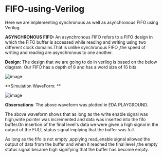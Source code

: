 # FIFO-using-Verilog

Here we are implementing synchronous as well as asynchronous FIFO using Verilog.

**ASYNCHRONOUS FIFO:**
An asynchronous FIFO refers to a FIFO design in which the FIFO buffer is accessed while reading and writing 
using two different clock domains.That is unlike synchronous FIFO ,the speed of writing and reading are 
asynchronous to one another.


**Design:**
The design that we are going to do in verilog is based on the below diagram.
Our FIFO has a depth of 8 and has a word size of 16 bits.





![image](https://user-images.githubusercontent.com/75901646/185785233-116cb225-d53b-4390-ae91-9874c086dacd.png)


**Simulation WaveForm:
**

![image](https://user-images.githubusercontent.com/75901646/185785278-a03772c8-80a5-4a98-bb2a-fdf56a52efec.png)



**Observations**:
The above waveform was plotted in EDA PLAYGROUND.

The above waveform shows that as long as the write enable signal was high,write pointer was incremented and data was 
inserted into the fifo buffer.On insertion of the final level's data we were given a high signal in the output of the FULL
status signal implying that the buffer was full.

As long as the fifo is not empty ,applying read_enable signal allowed the output of data from the buffer and when it reached the 
final level ,the empty status signal became high signifying that the buffer has become empty.


